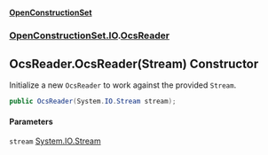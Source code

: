 #### [OpenConstructionSet](index.md 'index')
### [OpenConstructionSet.IO](index.md#OpenConstructionSet_IO 'OpenConstructionSet.IO').[OcsReader](T57tcFO5x0tbza6wZBV1Ww.md 'OpenConstructionSet.IO.OcsReader')
## OcsReader.OcsReader(Stream) Constructor
Initialize a new `OcsReader` to work against the provided `Stream`.  
```csharp
public OcsReader(System.IO.Stream stream);
```
#### Parameters
<a name='OpenConstructionSet_IO_OcsReader_OcsReader(System_IO_Stream)_stream'></a>
`stream` [System.IO.Stream](https://docs.microsoft.com/en-us/dotnet/api/System.IO.Stream 'System.IO.Stream')  
  
